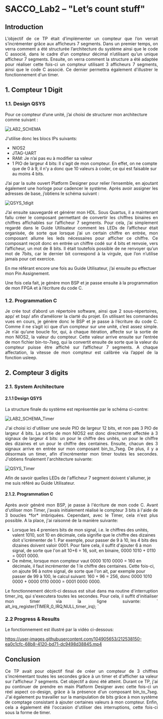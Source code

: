 # SACCO_Lab2 – "Let’s count stuff"
## Introduction

<p align="justify"> L’objectif de ce TP était d’implémenter un compteur que l’on verrait s’incrémenter grâce aux afficheurs 7 segments. Dans un premier temps, on verra comment a été structurée l’architecture du système ainsi que le code C associé, dans le cadre d’un compteur décimal n’utilisant qu’un unique afficheur 7 segments.  Ensuite, on verra comment la structure a été adaptée pour réaliser cette fois-ci un compteur utilisant 3 afficheurs 7 segments, ainsi que le code C associé. Ce dernier permettra également d'illustrer le fonctionnement d'un timer. </p>

## 1. Compteur 1 Digit 
### 1.1. Design QSYS

Pour ce compteur d’une unité, j’ai choisi de structurer mon architecture comme suivant :

![LAB2_SCHEMA](https://user-images.githubusercontent.com/104905653/213642714-63e2cf3a-41f8-4914-9225-d9c84ae0c2a8.png)

J'utilise donc les blocs IPs suivants:
 * NIOS2
 * JTAG-UART
 * RAM: Je n’ai pas eu à modifier sa valeur
 * 1 PIO de largeur 4 bits: Il s'agit de mon compteur. En effet, on ne compte que de 0 à 9, il n'y a donc que 10 valeurs à coder, ce qui est faisable sur au moins 4 bits.

<p align="justify"> J’ai par la suite ouvert Platform Designer pour relier l’ensemble, en ajoutant également une horloge pour cadencer le système. Après avoir assigner les adresses de base, j’obtiens le schéma suivant :</p>

![QSYS_1digit](https://user-images.githubusercontent.com/104905653/212292982-54f5b51f-dc4f-495f-b0de-4c5ff556a9ad.PNG)

<p align="justify">J’ai ensuite sauvegardé et générer mon HDL. Sous Quartus, il a maintenant fallu créer le composant permettant de convertir les chiffres binaires en chiffres affichables sur l’afficheur 7 segments. Pour cela, j’ai simplement regardé dans le Guide Utilisateur comment les LEDs de l’afficheur était organisée, de sorte que lorsque j’ai un certain chiffre en entrée, mon composant allume les leds nécessaires pour afficher ce chiffre. Ce composant reçoit donc en entrée un chiffre codé sur 4 bits et renvoie, vers l’afficheur, un mot de 8 bits. Il était toutefois possible de ne renvoyer qu’un mot de 7bits, car le dernier bit correspond à la virgule, que l’on n’utilise jamais pour cet exercice.

En me référant encore une fois au Guide Utilisateur, j’ai ensuite pu effectuer mon Pin Assignement.

Une fois cela fait, je génère mon BSP et je passe ensuite à la programmation de mon FPGA et à l’écriture du code C. </p>

### 1.2. Programmation C

<p align="justify">Je crée tout d’abord un répertoire software, ainsi que 2 sous-répertoires, app/ et bsp/  afin d’améliorer la clarté du projet. En utilisant les commandes vues en cours, je génère donc le BSP et je passe à l’écriture du code C. Comme il ne s’agit ici que d’un compteur sur une unité, c’est assez simple. Je n’ai qu’une boucle for, qui, à chaque itération, affecte sur la sortie de mon NIOS2, la valeur du compteur. Cette valeur arrive ensuite sur l’entrée de mon fichier bin-to-7seg, qui la convertit ensuite de sorte que la valeur du compteur puisse être affiché sur l’afficheur 7 segments. A chaque affectation, la vitesse de mon compteur est calibrée via l’appel de la fonction usleep. </p>

## 2. Compteur 3 digits
### 2.1. System Architecture
#### 2.1.1 Design QSYS

La structure finale du système est représentée par le schéma ci-contre:

![LAB2_SCHEMA_Timer](https://user-images.githubusercontent.com/104905653/212535696-5cf86cf2-5af1-4721-89ca-e9d7e43ffcbd.png)

<p align="justify">J'ai choisi ici d'utiliser une seule PIO de largeur 12 bits, et non pas 3 PIO de largeur 4 bits. La sortie de mon NIOS2 est donc directement affectée à 3 signaux de largeur 4 bits: un pour le chiffre des unités, un pour le chiffre des dizaines et un pour le chiffre des centaines. Ensuite, chacun des 3 signaux arrive en entrée sur mon composant bin_to_7seg. 
De plus, il y a désormais un timer, afin d'incrémenter mon timer toutes les secondes. J'obtiens finalement l'architecture suivante:

![QSYS_Timer](https://user-images.githubusercontent.com/104905653/212536190-94ba0d77-e70f-4fdc-9ba4-9d29c70ad16d.PNG)

Afin de savoir quelles LEDs de l'afficheur 7 segment doivent s'allumer, je me suis référé au Guide Utilisateur.</p>

#### 2.1.2. Programmation C

<p align="justify">Après avoir généré mon BSP, je passe à l'écriture de mon code C. Avant d'utiliser mon Timer, j'avais initialement réalisé le compteur 3 bits à l'aide de 3 boucles *for* imbriquées. Cependant, avec le Timer, cela n'est plus possible. A la place, j'ai raisonné de la manière suivante:</p>

* Lorsque les 4 premiers bits de mon signal, i.e. le chiffres des unités, valent 1010, soit 10 en décimale, cela signifie que le chiffre des dizaines doit s'icrémenter de 1. Par exemple, pour passer de 9 à 10, les 4 bits des dizaines doivent valoir 0001. Pour faire cela, il suffit d'ajouter 6 à mon signal, de sorte que l'on ait 10+6 = 16, soit, en binaire, 0000 1010 + 0110 = 0001 0000.
* De même, lorsque mon compteur vaut 0000 1010 0000 = 160 en décimale, il faut incrémenter de 1 le chiffre des centaines. Cette fois-ci, on ajoute 96 à notre signal, de sorte que l'on ait, par exemple pour passer de 99 à 100, le calcul suivant: 160 + 96 = 256, donc 0000 1010 0000 + 0000 0110 0000 = 0001 0000 0000.

<p align="justify">Le fonctionnement décrit-ci dessus est situé dans ma routine d'interruption timer_irq, qui s'executera toutes les secondes. Pour cela, il suffit d'initialiser mon timer via la ligne suivante:
` alt_irq_register(TIMER_0_IRQ,NULL,timer_irq); ` </p>

### 2.2 Progress & Results

Le fonctionnement est illustré par la vidéo ci-dessous:

https://user-images.githubusercontent.com/104905653/212538150-ea0c1cfc-68b8-4120-bd71-dc9498d38845.mp4

## Conclusion

<p align="justify">Ce TP avait pour objectif final de créer un compteur de 3 chiffres s'incrémentant toutes les secondes grâce à un timer et d'afficher sa valeur sur l'afficheur 7 segments. Cet objectif a donc été atteint. Durant ce TP, j'ai pu continuer de prendre en main Platform Designer avec cette fois-ci un réel aspect co-design, grâce à la présence d'un composant bin_to_7seg. J'ai également pu travailler sur la manipulation de bits grâce à mon système de comptage consistant à ajouter certaines valeurs à mon compteur. Enfin, cela a également été l'occasion d'utiliser des interruptions, cette fois-ci sous la forme de timer.</p>

